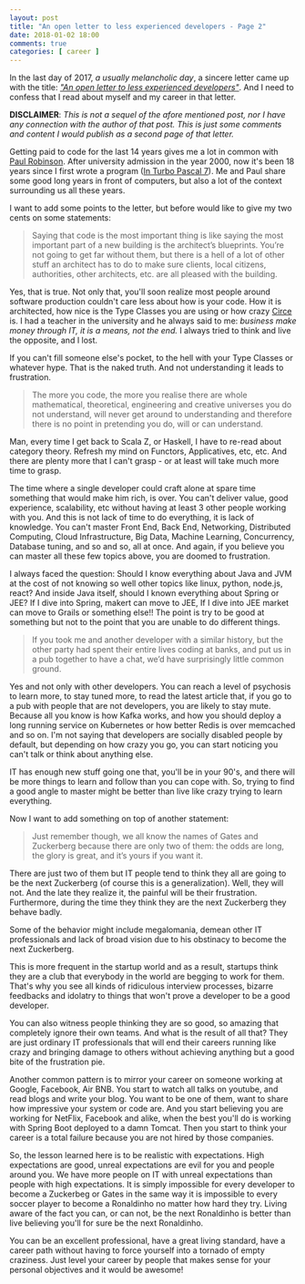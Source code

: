 ```yaml
---
layout: post
title: "An open letter to less experienced developers - Page 2"
date: 2018-01-02 18:00
comments: true
categories: [ career ]
---
```


In the last day of 2017, *a usually melancholic day*, a sincere letter came up with the title: [*"An open letter to less experienced developers"*](https://medium.com/@p7r/an-open-letter-to-less-experienced-developers-c33c16ea5e88). And I need to confess that I read about myself and my career in that letter.

<!--more-->

**DISCLAIMER**: *This is not a sequel of the afore mentioned post, nor I have any connection with the author of that post. This is just some comments and content I would publish as a second page of that letter.*

Getting paid to code for the last 14 years gives me a lot in common with [Paul Robinson](https://medium.com/@p7r?source=post_header_lockup). After university admission in the year 2000, now it's been 18 years since I first wrote a program ([In Turbo Pascal 7](https://en.wikipedia.org/wiki/Turbo_Pascal)). Me and Paul share some good long years in front of computers, but also a lot of the context surrounding us all these years.

I want to add some points to the letter, but before would like to give my two cents on some statements:

> Saying that code is the most important thing is like saying the most important part of a new building is the architect’s blueprints. You’re not going to get far without them, but there is a hell of a lot of other stuff an architect has to do to make sure clients, local citizens, authorities, other architects, etc. are all pleased with the building.

Yes, that is true. Not only that, you'll soon realize most people around software production couldn't care less about how is your code. How it is architected, how nice is the Type Classes you are using or how crazy [Circe](https://github.com/circe/circe) is. I had a teacher in the university and he always said to me: *business make money through IT, it is a means, not the end.* I always tried to think and live the opposite, and I lost.

If you can't fill someone else's pocket, to the hell with your Type Classes or whatever hype. That is the naked truth. And not understanding it leads to frustration.

> The more you code, the more you realise there are whole mathematical, theoretical, engineering and creative universes you do not understand, will never get around to understanding and therefore there is no point in pretending you do, will or can understand.

Man, every time I get back to Scala Z, or Haskell, I have to re-read about category theory. Refresh my mind on Functors, Applicatives, etc, etc. And there are plenty more that I can't grasp - or at least will take much more time to grasp.

The time where a single developer could craft alone at spare time something that would make him rich, is over. You can't deliver value, good experience, scalability, etc without having at least 3 other people working with you. And this is not lack of time to do everything, it is lack of knowledge. You can't master Front End, Back End, Networking, Distributed Computing, Cloud Infrastructure, Big Data, Machine Learning, Concurrency, Database tuning, and so and so, all at once. And again, if you believe you can master all these few topics above, you are doomed to frustration.

I always faced the question: Should I know everything about Java and JVM at the cost of not knowing so well other topics like linux, python, node.js, react? And inside Java itself, should I known everything about Spring or JEE? If I dive into Spring, makert can move to JEE, If I dive into JEE market can move to Grails or something else!! The point is try to be good at something but not to the point that you are unable to do different things.

> If you took me and another developer with a similar history, but the other party had spent their entire lives coding at banks, and put us in a pub together to have a chat, we’d have surprisingly little common ground.

Yes and not only with other developers. You can reach a level of psychosis to learn more, to stay tuned more, to read the latest article that, if you go to a pub with people that are not developers, you are likely to stay mute. Because all you know is how Kafka works, and how you should deploy a long running service on Kubernetes or how better Redis is over memcached and so on. I'm not saying that developers are socially disabled people by default, but depending on how crazy you go, you can start noticing you can't talk or think about anything else.

IT has enough new stuff going one that, you'll be in your 90's, and there will be more things to learn and follow than you can cope with. So, trying to find a good angle to master might be better than live like crazy trying to learn everything.

Now I want to add something on top of another statement:

> Just remember though, we all know the names of Gates and Zuckerberg because there are only two of them: the odds are long, the glory is great, and it’s yours if you want it.

There are just two of them but IT people tend to think they all are going to be the next Zuckerberg (of course this is a generalization). Well, they will not. And the late they realize it, the painful will be their frustration. Furthermore, during the time they think they are the next Zuckerberg they behave badly.

Some of the behavior might include megalomania, demean other IT professionals and lack of broad vision due to his obstinacy to become the next Zuckerberg. 

This is more frequent in the startup world and as a result, startups think they are a club that everybody in the world are begging to work for them. That's why you see all kinds of ridiculous interview processes, bizarre feedbacks and idolatry to things that won't prove a developer to be a good developer.

You can also witness people thinking they are so good, so amazing that completely ignore their own teams. And what is the result of all that? They are just ordinary IT professionals that will end their careers running like crazy and bringing damage to others without achieving anything but a good bite of the frustration pie.

Another common pattern is to mirror your career on someone working at Google, Facebook, Air BNB. You start to watch all talks on youtube, and read blogs and write your blog. You want to be one of them, want to share how impressive your system or code are. And you start believing you are working for NetFlix, Facebook and alike, when the best you'll do is working with Spring Boot deployed to a damn Tomcat. Then you start to think your career is a total failure because you are not hired by those companies.

So, the lesson learned here is to be realistic with expectations. High expectations are good, unreal expectations are evil for you and people around you. We have more people on IT with unreal expectations than people with high expectations. It is simply impossible for every developer to become a Zuckerbeg or Gates in the same way it is impossible to every soccer player to become a Ronaldinho no matter how hard they try. Living aware of the fact you can, or can not, be the next Ronaldinho is better than live believing you'll for sure be the next Ronaldinho. 

You can be an excellent professional, have a great living standard, have a career path without having to force yourself into a tornado of empty craziness. Just level your career by people that makes sense for your personal objectives and it would be awesome!


